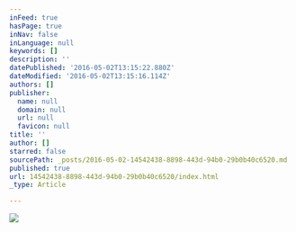 ```yaml
---
inFeed: true
hasPage: true
inNav: false
inLanguage: null
keywords: []
description: ''
datePublished: '2016-05-02T13:15:22.880Z'
dateModified: '2016-05-02T13:15:16.114Z'
authors: []
publisher:
  name: null
  domain: null
  url: null
  favicon: null
title: ''
author: []
starred: false
sourcePath: _posts/2016-05-02-14542438-8898-443d-94b0-29b0b40c6520.md
published: true
url: 14542438-8898-443d-94b0-29b0b40c6520/index.html
_type: Article

---
```

![](https://the-grid-user-content.s3-us-west-2.amazonaws.com/5d81bfb1-8136-44cb-870d-2d52cb0725be.jpg)